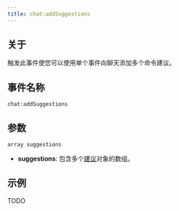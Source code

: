 ```yaml
---
title: chat:addSuggestions
---
```


## 关于
触发此事件使您可以使用单个事件向聊天添加多个命令建议。

## 事件名称
```
chat:addSuggestions
```


参数
----------

```
array suggestions
```

- **suggestions**: 包含多个[建议](../chat-addSuggestion)对象的数组。

示例
--------

TODO